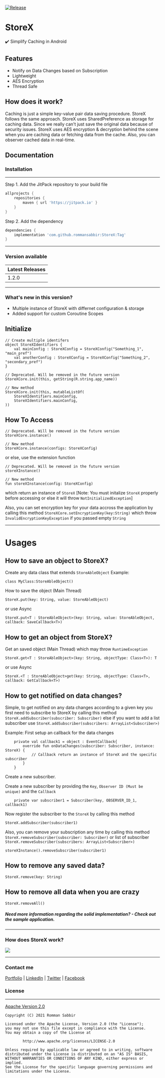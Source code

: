 [![Release](https://jitpack.io/v/jitpack/android-example.svg)](https://jitpack.io/#rommansabbir/StoreX)
# StoreX
✔️ Simplify Caching in Android

## Features
* Notify on Data Changes based on Subscription
* Lightweight
* AES Encryption
* Thread Safe

## How does it work?
Caching is just a simple key-value pair data saving procedure. StoreX follows the same approach. StoreX uses SharedPreference as storage for caching data. Since we really can't just save the original data because of security issues. StoreX uses AES encryption & decryption behind the scene when you are caching data or fetching data from the cache. Also, you can observer cached data in real-time.

## Documentation

### Installation

---
Step 1. Add the JitPack repository to your build file 

```gradle
allprojects {
    repositories {
        maven { url 'https://jitpack.io' }
    }
}
```

Step 2. Add the dependency

```gradle
dependencies {
    implementation 'com.github.rommansabbir:StoreX:Tag'
}
```

---

### Version available

| Latest Releases
| ------------- |
| 1.2.0         |

---

### What's new in this version?
- Multiple instance of StoreX with differnet configuration & storage
- Added support for custom Coroutine Scopes

## Initialize
````
// Create multiple identifers
object StoreXIdentifiers {
    val mainConfig : StoreXConfig = StoreXConfig("Something_1", "main_pref")
    val anotherConfig : StoreXConfig = StoreXConfig("Something_2", "secondary_pref")
}
````

````
// Deprecated. Will be removed in the future version
StoreXCore.init(this, getString(R.string.app_name))

// New method
StoreXCore.init(this, mutableListOf(
    StoreXIdentifiers.mainConfig,
    StoreXIdentifiers.mainConfig,
))
````

## How To Access
````
// Deprecated. Will be removed in the future version
StoreXCore.instance()

// New method
StoreXCore.instance(configs: StoreXConfig)
````
or else, use the extension function
````
// Deprecated. Will be removed in the future version
storeXInstance()

// New method
fun storeXInstance(config: StoreXConfig)
````
which return an instance of `StoreX` [Note:  You must initalize `StoreX` properly before accessing or else it will throw `NotInitializedException`]

Also, you can set encryption key for your data accross the application by calling this method `StoreXCore.setEncryptionKey(key:String)` which throw `InvalidEncryptionKeyException` if you passed empty `String`

----

# Usages

## How to save an object to StoreX?

Create any data class that extends `StoreAbleObject`
Example:
`````
class MyClass:StoreAbleObject()
`````
How to save the object (Main Thread)
````
StoreX.put(key: String, value: StoreAbleObject)
````
or use Async
````
StoreX.put<T : StoreAbleObject>(key: String, value: StoreAbleObject, callback: SaveCallback<T>)
````


## How to get an object from StoreX?
Get an saved object (Main Thread) which may throw `RuntimeException`
````
StoreX.get<T : StoreAbleObject>(key: String, objectType: Class<T>): T
````
or use Async
````
StoreX.<T : StoreAbleObject>get(key: String, objectType: Class<T>, callback: GetCallback<T>)
````

## How to get notified on data changes?
Simple, to get notified on any data changes according to a given key you first need to subscribe to StoreX by calling this method `StoreX.addSubscriber(subscriber: Subscriber)` else if you want to add a list subscriber use `StoreX.addSubscriber(subscribers: ArrayList<Subscriber>)`

Example:
First setup an callback for the data changes
````
    private val callback1 = object : EventCallback{
        override fun onDataChanges(subscriber: Subscriber, instance: StoreX) {
            // Callback return an instance of StoreX and the specific subscriber
        }
    }
````
Create a new subscriber.

Create a new subscriber by providing the `Key`, `Observer ID (Must be unique)` and the `Callback`

````
    private var subscriber1 = Subscriber(key, OBSERVER_ID_1, callback1)
````

Now register the subscriber to the `StoreX` by calling this method
````
StoreX.addSubscriber(subscriber1)
````

Also, you can remove your subscription any time by calling this method 
`StoreX.removeSubscriber(subscriber: Subscriber)` or list of subscriber `StoreX.removeSubscriber(subscribers: ArrayList<Subscriber>)`
````
storeXInstance().removeSubscriber(subscriber1)
````

## How to remove any saved data?
````
StoreX.remove(key: String)
````

## How to remove all data when you are crazy
````
StoreX.removeAll()
````

##### Need more information regarding the solid implementation? - Check out the sample application.

---


### How does StoreX work?

<img src='https://github.com/rommansabbir/StoreX/blob/master/art/how-storex-works.png'/>

----

### Contact me
[Portfolio](https://www.rommansabbir.com/) | [LinkedIn](https://www.linkedin.com/in/rommansabbir/) | [Twitter](https://www.twitter.com/itzrommansabbir/) | [Facebook](https://www.facebook.com/itzrommansabbir/)

### License

---
[Apache Version 2.0](http://www.apache.org/licenses/LICENSE-2.0.html)

````
Copyright (C) 2021 Romman Sabbir

Licensed under the Apache License, Version 2.0 (the "License");
you may not use this file except in compliance with the License.
You may obtain a copy of the License at

		http://www.apache.org/licenses/LICENSE-2.0

Unless required by applicable law or agreed to in writing, software
distributed under the License is distributed on an "AS IS" BASIS,
WITHOUT WARRANTIES OR CONDITIONS OF ANY KIND, either express or implied.
See the License for the specific language governing permissions and
limitations under the License.
````


